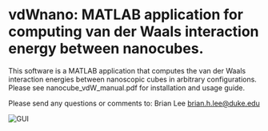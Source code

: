 # vdWnano: MATLAB application for computing van der Waals interaction energy between nanocubes.

This software is a MATLAB application that computes the van der Waals interaction energies between nanoscopic cubes in arbitrary configurations. Please see nanocube_vdW_manual.pdf for installation and usage guide.

Please send any questions or comments to: Brian Lee
brian.h.lee@duke.edu

![GUI](https://user-images.githubusercontent.com/68029971/88709145-bd93fc80-d0e2-11ea-8922-8cec49dfb1c4.png)

